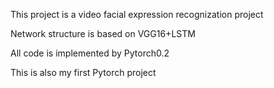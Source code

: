 This project is a video facial expression recognization project

Network structure is based on VGG16+LSTM

All code is implemented by Pytorch0.2

This is also my first Pytorch project





